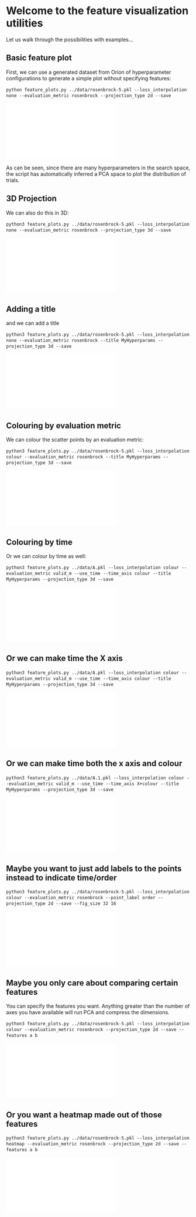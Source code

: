 # Welcome to the feature visualization utilities

Let us walk through the possibilities with examples...

## Basic feature plot

First, we can use a generated dataset from Orion of hyperparameter configurations to generate a simple plot without specifying features:

```
python feature_plots.py ../data/rosenbrock-5.pkl --loss_interpolation none --evaluation_metric rosenbrock --projection_type 2d --save
```

![rosenbrock5basic](images/rosenbrock5-basic.pdf?raw=true "Title")

As can be seen, since there are many hyperparameters in the search space, the script has automatically inferred a PCA space to plot the distribution of trials.


## 3D Projection

We can also do this in 3D:

```
python3 feature_plots.py ../data/rosenbrock-5.pkl --loss_interpolation none --evaluation_metric rosenbrock --projection_type 3d --save
```

![rosenbrock5basic3d](images/rosenbrock5basic3d.pdf?raw=true "Title")

## Adding a title

and we can add a title

```
python3 feature_plots.py ../data/rosenbrock-5.pkl --loss_interpolation none --evaluation_metric rosenbrock --title MyHyperparams --projection_type 3d --save
```

![rosenbrock5basic3d](images/rosenbrock3dwithtitle.pdf?raw=true "Title")


## Colouring by evaluation metric

We can colour the scatter points by an evaluation metric:

```
python3 feature_plots.py ../data/rosenbrock-5.pkl --loss_interpolation colour --evaluation_metric rosenbrock --title MyHyperparams --projection_type 3d --save
```

![rosenbrock5basic3d](images/lossinterpolationrosenbrockcolour.pdf?raw=true "Title")

## Colouring by time

Or we can colour by time as well:

```
python3 feature_plots.py ../data/A.pkl --loss_interpolation colour --evaluation_metric valid_m --use_time --time_axis colour --title MyHyperparams --projection_type 3d --save
```


![timeascolor](images/timeascolour.pdf?raw=true "Title")

## Or we can make time the X axis

```
python3 feature_plots.py ../data/A.pkl --loss_interpolation colour --evaluation_metric valid_m --use_time --time_axis colour --title MyHyperparams --projection_type 3d --save
```

![timeasx](images/timexaxis.pdf?raw=true "Title")

## Or we can make time both the x axis and colour

```
python3 feature_plots.py ../data/A.1.pkl --loss_interpolation colour --evaluation_metric valid_m --use_time --time_axis X+colour --title MyHyperparams --projection_type 3d --save
```

![timeasxcolor](images/timexandcolour.pdf?raw=true "Title")


## Maybe you want to just add labels to the points instead to indicate time/order

```
python3 feature_plots.py ../data/rosenbrock-5.pkl --loss_interpolation colour --evaluation_metric rosenbrock --point_label order --projection_type 2d --save --fig_size 32 16
```

![timeasxcolor](images/orderlabels.pdf?raw=true "Title")

## Maybe you only care about comparing certain features

You can specify the features you want. Anything greater than the number of axes you have available will run PCA and compress the dimensions.

```
python3 feature_plots.py ../data/rosenbrock-5.pkl --loss_interpolation colour --evaluation_metric rosenbrock --projection_type 2d --save --features a b
```

![timeasxcolor](images/specificfeatures.pdf?raw=true "Title")

## Or you want a heatmap made out of those features

```
python3 feature_plots.py ../data/rosenbrock-5.pkl --loss_interpolation heatmap --evaluation_metric rosenbrock --projection_type 2d --save --features a b
```

![timeasxcolor](images/heatmap.pdf?raw=true "Title")

